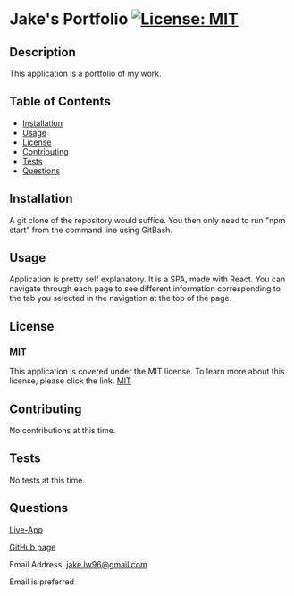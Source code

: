 # Jake's Portfolio [![License: MIT](https://img.shields.io/badge/License-MIT-yellow.svg)](https://opensource.org/licenses/MIT)

## Description

This application is a portfolio of my work.

## Table of Contents

- [Installation](#installation)
- [Usage](#usage)
- [License](#license)
- [Contributing](#contributing)
- [Tests](#tests)
- [Questions](#questions)

## Installation

A git clone of the repository would suffice. You then only need to run "npm start" from the command line using GitBash.

## Usage

Application is pretty self explanatory. It is a SPA, made with React. You can navigate through each page to see different information corresponding to the tab you selected in the navigation at the top of the page.

## License

### MIT

This application is covered under the MIT license. To learn more about this license,
please click the link. [MIT](https://choosealicense.com/licenses/mit/)

## Contributing

No contributions at this time.

## Tests

No tests at this time.

## Questions
[Live-App](https://jakelw96.github.io/jakes-portfolio)

[GitHub page](https://github.com/jakelw96)

Email Address: jake.lw96@gmail.com

Email is preferred
